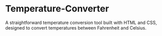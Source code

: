 # Temperature-Converter
A straightforward temperature conversion tool built with HTML and CSS, designed to convert temperatures between Fahrenheit and Celsius. 
